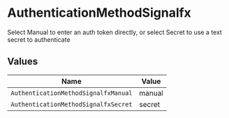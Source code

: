# AuthenticationMethodSignalfx

Select Manual to enter an auth token directly, or select Secret to use a text secret to authenticate


## Values

| Name                                 | Value                                |
| ------------------------------------ | ------------------------------------ |
| `AuthenticationMethodSignalfxManual` | manual                               |
| `AuthenticationMethodSignalfxSecret` | secret                               |